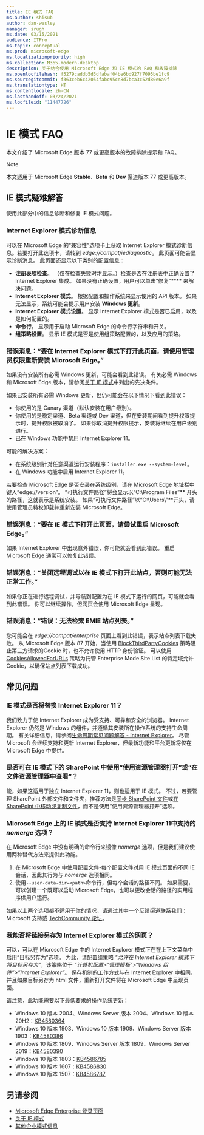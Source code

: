 ```yaml
---
title: IE 模式 FAQ
ms.author: shisub
author: dan-wesley
manager: srugh
ms.date: 03/15/2021
audience: ITPro
ms.topic: conceptual
ms.prod: microsoft-edge
ms.localizationpriority: high
ms.collection: M365-modern-desktop
description: 关于结合使用 Microsoft Edge 和 IE 模式的 FAQ 和故障排除
ms.openlocfilehash: f5279caddb5d3dfabaf04be6bd927f7095be1fc9
ms.sourcegitcommit: f363ceb6c42054fabc95ce8d7bca3c52d80e6a9f
ms.translationtype: HT
ms.contentlocale: zh-CN
ms.lasthandoff: 03/24/2021
ms.locfileid: "11447726"
---
```

# <a name="ie-mode-faq"></a>IE 模式 FAQ

本文介绍了 Microsoft Edge 版本 77 或更高版本的故障排除提示和 FAQ。

> [!NOTE]
> 本文适用于 Microsoft Edge **Stable**、**Beta** 和 **Dev** 渠道版本 77 或更高版本。


## <a name="troubleshoot-ie-mode"></a>IE 模式疑难解答

使用此部分中的信息诊断和修复 IE 模式问题。

### <a name="internet-explorer-mode-diagnostic-information"></a>Internet Explorer 模式诊断信息

可以在 Microsoft Edge 的“兼容性”选项卡上获取 Internet Explorer 模式诊断信息。若要打开此选项卡，请转到 *edge://compat/iediagnostic*。 此页面可能会显示诊断消息。 此页面还显示以下类别的配置信息：

- **注册表项检查**。 （仅在检查失败时才显示。）检查是否在注册表中正确设置了 Internet Explorer 集成。 如果没有正确设置，用户可以单击“修复”**** 来解决问题。
- **Internet Explorer 模式**。 根据配置和操作系统来显示使用的 API 版本。 如果无法显示，系统可能会提示用户安装 **Windows 更新**。
- **Internet Explorer 模式设置**。 显示 Internet Explorer 模式是否已启用，以及是如何配置的。
- **命令行**。 显示用于启动 Microsoft Edge 的命令行字符串和开关。
- **组策略设置**。 显示 IE 模式是否是使用组策略配置的，以及应用的策略。

### <a name="error-message-to-open-this-page-in-internet-explorer-mode-reinstall-microsoft-edge-with-administrator-privileges"></a>错误消息：“要在 Internet Explorer 模式下打开此页面，请使用管理员权限重新安装 Microsoft Edge。”

如果没有安装所有必需 Windows 更新，可能会看到此错误。 有关必需 Windows 和 Microsoft Edge 版本，请参阅[关于 IE 模式](./edge-ie-mode.md)中列出的先决条件。

如果已安装所有必需 Windows 更新，但仍可能会在以下情况下看到此错误：

- 你使用的是 Canary 渠道（默认安装在用户级别）。
- 你使用的是稳定渠道、Beta 渠道或 Dev 渠道，但在安装期间看到提升权限提示时，提升权限被取消了。 如果你取消提升权限提示，安装将继续在用户级别进行。
- 已在 Windows 功能中禁用 Internet Explorer 11。

可能的解决方案：

- 在系统级别针对任意渠道运行安装程序：`installer.exe --system-level`。
- 在 Windows 功能中启用 Internet Explorer 11。

若要检查 Microsoft Edge 是否安装在系统级别，请在 Microsoft Edge 地址栏中键入“edge://version”。 “可执行文件路径”将会显示以“C:\Program Files”** 开头的路径，这就表示是系统安装。 如果“可执行文件路径”以“C:\Users\”**开头，请使用管理员特权卸载并重新安装 Microsoft Edge。

### <a name="error-message-to-open-this-page-in-ie-mode-try-restarting-microsoft-edge"></a>错误消息：“要在 IE 模式下打开此页面，请尝试重启 Microsoft Edge。”

如果 Internet Explorer 中出现意外错误，你可能就会看到此错误。 重启 Microsoft Edge 通常可以修复此错误。

### <a name="error-message-turn-off-remote-debugging-to-open-this-site-in-ie-mode-otherwise-it-might-not-work-as-expected"></a>错误消息：“关闭远程调试以在 IE 模式下打开此站点，否则可能无法正常工作。”

如果你正在进行远程调试，并导航到配置为在 IE 模式下运行的网页，可能就会看到此错误。 你可以继续操作，但网页会使用 Microsoft Edge 呈现。

### <a name="error-message-error-could-not-retrieve-emie-site-list"></a>错误消息：“错误：无法检索 EMIE 站点列表。”

您可能会在 *edge://compat/enterprise* 页面上看到此错误，表示站点列表下载失败。 从 Microsoft Edge 版本 87 开始，当使用 [BlockThirdPartyCookies](./microsoft-edge-policies.md#blockthirdpartycookies) 策略阻止第三方请求的Cookie 时，也不允许使用 HTTP 身份验证。 可以使用 [CookiesAllowedForURLs](./microsoft-edge-policies.md#cookiesallowedforurls) 策略为托管 Enterprise Mode Site List 的特定域允许 Cookie，以确保站点列表下载成功。

## <a name="frequently-asked-questions"></a>常见问题

### <a name="will-ie-mode-replace-internet-explorer-11"></a>IE 模式是否将替换 Internet Explorer 11？

我们致力于使 Internet Explorer 成为受支持、可靠和安全的浏览器。 Internet Explorer 仍然是 Windows 的组件，并遵循其安装所在操作系统的支持生命周期。 有关详细信息，请参阅[生命周期常见问题解答 - Internet Explorer](https://support.microsoft.com/help/17454/)。 尽管 Microsoft 会继续支持和更新 Internet Explorer，但最新功能和平台更新将仅在 Microsoft Edge 中提供。

### <a name="can-i-use-open-with-explorer-or-view-in-file-explorer-in-sharepoint-with-ie-mode"></a>是否可在 IE 模式下的 SharePoint 中使用“使用资源管理器打开”或“在文件资源管理器中查看”？

能，如果这适用于独立 Internet Explorer 11，则也适用于 IE 模式。 不过，若要管理 SharePoint 外部文件和文件夹，推荐方法是[同步 SharePoint 文件](https://support.office.com/en-us/article/sync-sharepoint-files-with-the-onedrive-sync-app-6de9ede8-5b6e-4503-80b2-6190f3354a88)或[在 SharePoint 中移动或复制文件](https://support.office.com/en-us/article/move-or-copy-files-in-sharepoint-00e2f483-4df3-46be-a861-1f5f0c1a87bc)，而不是使用“使用资源管理器打开”选项。

### <a name="does-ie-mode-on-microsoft-edge-support-the-nomerge-option-that-was-supported-in-internet-explorer-11"></a>Microsoft Edge 上的 IE 模式是否支持 Internet Explorer 11中支持的 *nomerge* 选项？

在 Microsoft Edge 中没有明确的命令行来镜像 *nomerge* 选项，但是我们建议使用两种替代方法来提供此功能。

1. 在 Microsoft Edge 中使用配置文件-每个配置文件对用 IE 模式页面的不同 IE 会话，因此其行为与 *nomerge* 选项相同。
2. 使用`--user-data-dir=<path>`命令行，但每个会话的路径不同。 如果需要，可以创建一个既可以启动 Microsoft Edge，也可以更改会话的路径的实用程序供用户运行。

如果以上两个选项都不适用于你的情况，请通过其中一个反馈渠道联系我们：Microsoft 支持或 [TechCommunity 论坛](https://techcommunity.microsoft.com/t5/enterprise/bd-p/EdgeInsiderEnterprise)。

### <a name="can-i-save-links-as-webpages-in-internet-explorer-mode"></a>我能否将链接另存为 Internet Explorer 模式的网页？

可以，可以在 Microsoft Edge 中的 Internet Explorer 模式下在在上下文菜单中启用“目标另存为”选项。 为此，请配置组策略 *"允许在 Internet Explorer 模式下将目标另存为"*，该策略位于 *“计算机配置>“管理模板”>“Windows 组件”>”Internet Explorer”*。
保存机制的工作方式与在 Internet Explorer 中相同，并且如果目标另存为 html 文件，重新打开文件将在 Microsoft Edge 中呈现页面。
 
请注意，此功能需要以下最低要求的操作系统更新：
- Windows 10 版本 2004、Windows Server 版本 2004、Windows 10 版本 20H2：[KB4580364](https://support.microsoft.com/help/4580364/windows-10-update-kb4580364)
- Windows 10 版本 1903、Windows 10 版本 1909、Windows Server 版本 1903：[KB4580386](https://support.microsoft.com/help/4580386/windows-10-update-kb4580386)
- Windows 10 版本 1809、Windows Server 版本 1809、Windows Server 2019：[KB4580390](https://support.microsoft.com/help/4580390/windows-10-update-kb4580390)
- Windows 10 版本 1803：[KB4586785](https://support.microsoft.com/help/4586785/windows-10-update-kb4586785)
- Windows 10 版本 1607：[KB4586830](https://support.microsoft.com/help/4586830/windows-10-update-kb4586830)
- Windows 10 版本 1507：[KB4586787](https://support.microsoft.com/help/4586787/windows-10-update-kb4586787)


## <a name="see-also"></a>另请参阅

- [Microsoft Edge Enterprise 登录页面](https://aka.ms/EdgeEnterprise)
- [关于 IE 模式](./edge-ie-mode.md)
- [其他企业模式信息](/internet-explorer/ie11-deploy-guide/enterprise-mode-overview-for-ie11)